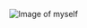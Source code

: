 ![Image of myself](https://scontent-dfw5-1.xx.fbcdn.net/v/t1.0-9/32326653_1711400972229970_5470712742149095424_n.jpg?_nc_cat=100&_nc_ht=scontent-dfw5-1.xx&oh=77e4d003e433c0575ba00ba24528514e&oe=5CBEC920)

